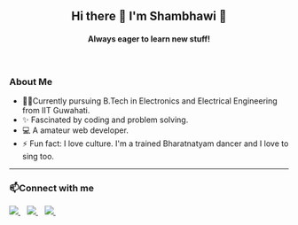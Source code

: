 
<h2 align='center'>
  Hi there 👋 I'm Shambhawi 👩
</h2>
<h4 align='center'>
  Always eager to learn new stuff!
</h4>
<br>

<h3>About Me</h3>
<ul>
  <li>👨‍🎓Currently pursuing B.Tech in Electronics and Electrical Engineering from IIT Guwahati.</li>
  <li>✨ Fascinated by coding and problem solving.</li>
  <li>💻 A amateur web developer.</li>
  <li>⚡ Fun fact: I love culture. I'm a trained Bharatnatyam dancer and I love to sing too.
</ul>

<hr>
<h3>📫Connect with me</h3>
<p>
  <a href="https://linkedin.com/in/shambhawibhure">
    <img src="https://img.shields.io/badge/linkedin-%230077B5.svg?&style=for-the-badge&logo=linkedin&logoColor=white" />
  </a>&nbsp;&nbsp;
  <a href="https://www.instagram.com/_shambhawii_">
    <img src="https://img.shields.io/badge/instagram-%23E4405F.svg?&style=for-the-badge&logo=instagram&logoColor=white" />        
  </a>&nbsp;&nbsp;
  <a href="https://twitter.com/ShambhawiBhure">
    <img src="https://img.shields.io/badge/twitter-%230077B5.svg?&style=for-the-badge&logo=twitter&logoColor=white" />
  </a>&nbsp;&nbsp;
  
</p>
<!--
**ShambhawiBhure/ShambhawiBhure** is a ✨ _special_ ✨ repository because its `README.md` (this file) appears on your GitHub profile.

Here are some ideas to get you started:

- 🔭 I’m currently working on ...
- 🌱 I’m currently learning ...
- 👯 I’m looking to collaborate on ...
- 🤔 I’m looking for help with ...
- 💬 Ask me about ...
- 📫 How to reach me: ...
- 😄 Pronouns: ...
- ⚡ Fun fact: ...
-->

